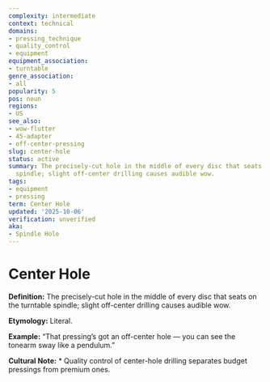 ```yaml
---
complexity: intermediate
context: technical
domains:
- pressing_technique
- quality_control
- equipment
equipment_association:
- turntable
genre_association:
- all
popularity: 5
pos: noun
regions:
- US
see_also:
- wow-flutter
- 45-adapter
- off-center-pressing
slug: center-hole
status: active
summary: The precisely-cut hole in the middle of every disc that seats on the turntable
  spindle; slight off-center drilling causes audible wow.
tags:
- equipment
- pressing
term: Center Hole
updated: '2025-10-06'
verification: unverified
aka:
- Spindle Hole
---
```


# Center Hole

**Definition:** The precisely-cut hole in the middle of every disc that seats on the turntable spindle; slight off-center drilling causes audible wow.

**Etymology:** Literal.

**Example:** “That pressing’s got an off-center hole — you can see the tonearm sway like a pendulum.”

**Cultural Note:** * Quality control of center-hole drilling separates budget pressings from premium ones.


